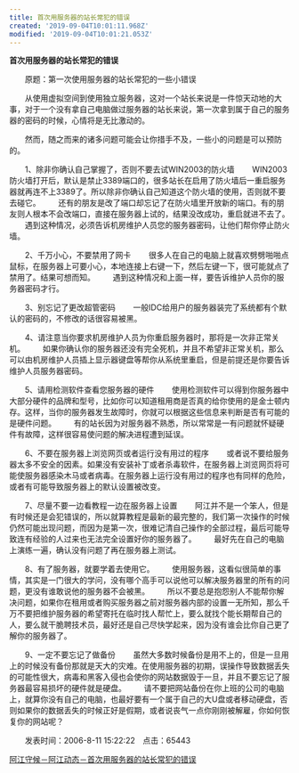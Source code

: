 ```yaml
---
title: 首次用服务器的站长常犯的错误
created: '2019-09-04T10:01:11.968Z'
modified: '2019-09-04T10:01:21.053Z'
---
```


**首次用服务器的站长常犯的错误**

　　原题：第一次使用服务器的站长常犯的一些小错误

　　从使用虚拟空间到使用独立服务器，这对一个站长来说是一件惊天动地的大事，对于一个没有拿自己电脑做过服务器的站长来说，第一次拿到属于自己的服务器的密码的时候，心情将是无比激动的。

　　然而，随之而来的诸多问题可能会让你措手不及，一些小的问题是可以预防的。

　　1、除非你确认自己掌握了，否则不要去试WIN2003的防火墙
　　WIN2003防火墙打开后，默认是禁止3389端口的，很多站长在启用了防火墙后一重启服务器就再连不上3389了。所以除非你确认自己知道这个防火墙的使用，否则就不要去碰它。
　　还有的朋友是改了端口却忘记了在防火墙里开放新的端口。有的朋友则人根本不会改端口，直接在服务器上试的，结果没改成功，重启就进不去了。
　　遇到这种情况，必须告诉机房维护人员您的服务器密码，让他们帮你停止防火墙。

　　2、千万小心，不要禁用了网卡
　　很多人在自己的电脑上就喜欢劈劈啪啪点鼠标，在服务器上可要小心，本地连接上右键一下，然后左键一下，很可能就点了禁用了。结果可想而知。
　　遇到这种情况和上面一样，要告诉维护人员你的服务器密码才行。

　　3、别忘记了更改超管密码
　　一般IDC给用户的服务器装完了系统都有个默认的密码的，不修改的话很容易被黑。

　　4、请注意当你要求机房维护人员为你重启服务器时，那将是一次非正常关机。
　　如果你确认你的服务器还没有完全死机，并且不希望非正常关机，那么可以由机房维护人员插上显示器键盘等帮你从系统里重启，但是前提还是你要告诉维护人员服务器密码。

　　5、请用检测软件查看您服务器的硬件
　　使用检测软件可以得到你服务器中大部分硬件的品牌和型号，比如你可以知道租用商是否真的给你使用的是金士顿内存。这样，当你的服务器发生故障时，你就可以根据这些信息来判断是否有可能的是硬件问题。
　　有的站长因为对服务器不熟悉，所以常常是一有问题就怀疑硬件有故障，这样很容易使问题的解决进程遭到延误。

　　6、不要在服务器上浏览网页或者运行没有用过的程序
　　或者说不要给服务器太多不安全的因素。如果没有安装补丁或者杀毒软件，在服务器上浏览网页将可能使服务器感染木马或者病毒。在服务器上运行没有用过的程序也有同样的危险，或者有可能导致服务器上的默认设置被改变。

　　7、尽量不要一边看教程一边在服务器上设置
　　阿江并不是一个笨人，但是有时候还是会犯错误的，所以就算教程是最新的最完整的，我们第一次操作的时候仍然可能出现问题，而因为是第一次，很难记清自己操作的全部过程，最后可能导致连有经验的人过来也无法完全设置好你的服务器了。
　　最好先在自己的电脑上演练一遍，确认没有问题了再在服务器上测试。

　　8、有了服务器，就要学着去使用它。
　　使用服务器，这看似很简单的事情，其实是一门很大的学问，没有哪个高手可以说他可以解决服务器里的所有的问题，更没有谁敢说他的服务器不会被黑。
　　所以不要总是抱怨别人不能帮你解决问题，如果你在租用或者购买服务器之前对服务器内部的设置一无所知，那么千万不要把维护服务器的希望寄托在临时找人帮忙上，要么就找个能长期帮自己的人，要么就干脆聘技术员，最好还是自己尽快学起来，因为没有谁会比你自己更了解你的服务器了。

　　9、一定不要忘记了做备份
　　虽然大多数时候备份是用不上的，但是一旦用上的时候没有备份那就是天大的灾难。在使用服务器的初期，误操作导致数据丢失的可能性很大，病毒和黑客入侵也会使你的网站数据毁于一旦，并且不要忘记了服务器最容易损坏的硬件就是硬盘。
　　请不要把网站备份在你上班的公司的电脑上，就算你没有自己的电脑，也最好要有一个属于自己的大U盘或者移动硬盘，否则如果你的数据丢失的时候正好是假期，或者说丧气一点你刚刚被解雇，你如何恢复你的网站呢？

　　发表时间：2006\-8\-11 15:22:22　点击：65443

[阿江守候－阿江动态－首次用服务器的站长常犯的错误](http://www.ajiang.net/article/artview.asp?id=1342)
